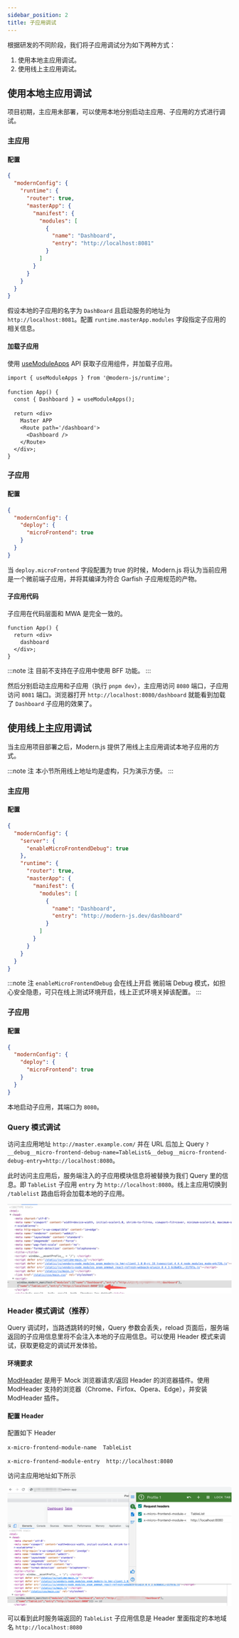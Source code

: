 ```yaml
---
sidebar_position: 2
title: 子应用调试
---
```


根据研发的不同阶段，我们将子应用调试分为如下两种方式：

1. 使用本地主应用调试。
2. 使用线上主应用调试。

## 使用本地主应用调试

项目初期，主应用未部署，可以使用本地分别启动主应用、子应用的方式进行调试。

### 主应用

#### 配置

```json title=package.json
{
  "modernConfig": {
    "runtime": {
      "router": true,
      "masterApp": {
        "manifest": {
          "modules": [
            {
              "name": "Dashboard",
              "entry": "http://localhost:8081"
            }
          ]
        }
      }
    }
  }
}
```

假设本地的子应用的名字为 `DashBoard` 且启动服务的地址为 `http://localhost:8081`。配置 `runtime.masterApp.modules` 字段指定子应用的相关信息。


#### 加载子应用

使用 [useModuleApps](/docs/apis/runtime/app/use-module-apps) API 获取子应用组件，并加载子应用。

```tsx title=App.tsx
import { useModuleApps } from '@modern-js/runtime';

function App() {
  const { Dashboard } = useModuleApps();

  return <div>
    Master APP
    <Route path='/dashboard'>
      <Dashboard />
    </Route>
  </div>;
}
```

### 子应用

#### 配置

```json title=package.json
{
  "modernConfig": {
    "deploy": {
      "microFrontend": true
    }
  }
}
```

当 `deploy.microFrontend` 字段配置为 true 的时候，Modern.js 将认为当前应用是一个微前端子应用，并将其编译为符合 Garfish 子应用规范的产物。

#### 子应用代码

子应用在代码层面和 MWA 是完全一致的。

```tsx title=src/App.tsx
function App() {
  return <div>
    dashboard
  </div>;
}
```

:::note 注
目前不支持在子应用中使用 BFF 功能。
:::

然后分别启动主应用和子应用（执行 `pnpm dev`），主应用访问 `8080` 端口，子应用访问 `8081` 端口。浏览器打开 `http://localhost:8080/dashboard` 就能看到加载了 `Dashboard` 子应用的效果了。


## 使用线上主应用调试

当主应用项目部署之后，Modern.js 提供了用线上主应用调试本地子应用的方式。

:::note 注
本小节所用线上地址均是虚构，只为演示方便。
:::

### 主应用

#### 配置

```json title=package.json
{
  "modernConfig": {
    "server": {
      "enableMicroFrontendDebug": true
    },
    "runtime": {
      "router": true,
      "masterApp": {
        "manifest": {
          "modules": [
            {
              "name": "Dashboard",
              "entry": "http://modern-js.dev/dashboard"
            }
          ]
        }
      }
    }
  }
}
```

:::note 注
`enableMicroFrontendDebug` 会在线上开启 微前端 Debug 模式，如担心安全隐患，可只在线上测试环境开启，线上正式环境关掉该配置。
:::

### 子应用

#### 配置

```json title=package.json
{
  "modernConfig": {
    "deploy": {
      "microFrontend": true
    }
  }
}
```

本地启动子应用，其端口为 `8080`。


### Query 模式调试

访问主应用地址 `http://master.example.com/` 并在 URL 后加上 Query `?__debug__micro-frontend-debug-name=TableList&__debug__micro-frontend-debug-entry=http://localhost:8080`。

此时访问主应用后，服务端注入的子应用模块信息将被替换为我们 Query 里的信息。即 `TableList` 子应用 `entry` 为 `http://localhost:8080`。线上主应用切换到 `/tablelist` 路由后将会加载本地的子应用。

![query-debug](./assets/query-debug.png)


### Header 模式调试（推荐）

Query 调试时，当路透跳转的时候，Query 参数会丢失，reload 页面后，服务端返回的子应用信息里将不会注入本地的子应用信息。可以使用 Header 模式来调试，获取更稳定的调试开发体验。

#### 环境要求

[ModHeader](https://modheader.com/install) 是用于 Mock 浏览器请求/返回 Header 的浏览器插件。使用 ModHeader 支持的浏览器（Chrome、Firfox、Opera、Edge），并安装 ModHeader 插件。

#### 配置 Header

配置如下 Header

`x-micro-frontend-module-name  TableList`

`x-micro-frontend-module-entry  http://localhost:8080`

访问主应用地址如下所示

![header-debug](./assets/header-debug.png)

可以看到此时服务端返回的 `TableList` 子应用信息是 Header 里面指定的本地域名 `http://localhost:8080`
